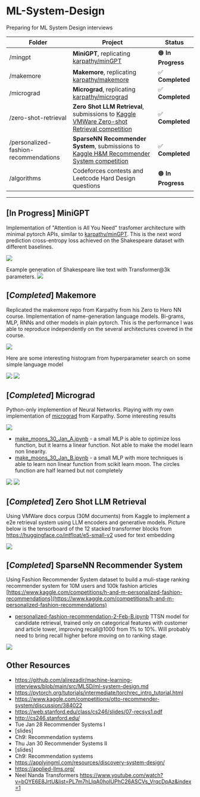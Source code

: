 # ML-System-Design

Preparing for ML System Design interviews

| Folder                                      | Project                                      | Status       |
|---------------------------------------------|----------------------------------------------|-------------|
| /mingpt                                     | **MiniGPT**, replicating [karpathy/minGPT](https://github.com/karpathy/minGPT) | 🟠 **In Progress** |
| /makemore                                   | **Makemore**, replicating [karpathy/makemore](https://github.com/karpathy/makemore) |  ✅ **Completed** |
| /micrograd                                  | **Micrograd**, replicating [karpathy/micrograd](https://github.com/karpathy/micrograd) |  ✅ **Completed** |
| /zero-shot-retrieval                        | **Zero Shot LLM Retrieval**, submissions to [Kaggle VMWare Zero-shot Retrieval competition](https://www.kaggle.com/competitions/vmware-zero-shot-information-retrieval) |  ✅ **Completed** |
| /personalized-fashion-recommendations       | **SparseNN Recommender System**, submissions to [Kaggle H&M Recommender System competition](https://www.kaggle.com/competitions/h-and-m-personalized-fashion-recommendations) |  ✅ **Completed** |
| /algorithms                                 | Codeforces contests and Leetcode Hard Design questions | 🟠 **In Progress** |


-----------


## [In Progress] MiniGPT

Implementation of "Attention is All You Need" trasfomer architecture with minimal pytorch APIs, similar to [karpathy/minGPT](https://github.com/karpathy/minGPT). This is the next word prediction cross-entropy loss achieved on the Shakespeare dataset with different baselines.

![](https://raw.githubusercontent.com/SolbiatiAlessandro/ML-system-design/refs/heads/main/imgs/minGPT-losses.png)

Example generation of Shakespeare like text with Transformer@3k parameters. 
![](https://raw.githubusercontent.com/SolbiatiAlessandro/ML-system-design/refs/heads/main/imgs/minigpt-shakespeare1.png)


## [*Completed*] Makemore

Replicated the makemore repo from Karpathy from his Zero to Hero NN course. Implementation of name-generation language models. Bi-grams, MLP, RNNs and other models in plain pytorch. This is the performance I was able to reproduce independently on the several architectures covered in the course.

![](https://raw.githubusercontent.com/SolbiatiAlessandro/ML-system-design/refs/heads/main/imgs/makemore-performance.png)

Here are some interesting histogram from hyperparameter search on some simple language model

![](https://raw.githubusercontent.com/SolbiatiAlessandro/ML-system-design/refs/heads/main/imgs/makemore-hist1.png)
![](https://raw.githubusercontent.com/SolbiatiAlessandro/ML-system-design/refs/heads/main/imgs/makemore-hist2.png)

## [*Completed*] Micrograd

Python-only implemention of Neural Networks. Playing with my own implementation of [micrograd](https://github.com/karpathy/micrograd) from Karpathy. Some interesting results

![](https://raw.githubusercontent.com/SolbiatiAlessandro/ML-system-design/refs/heads/main/imgs/micrograd-MLP.svg)

- [make_moons_30_Jan_A.ipynb](https://github.com/SolbiatiAlessandro/ML-system-design/blob/main/micrograd/make_moons_30_Jan_A.ipynb) - a small MLP is able to optimize loss function, but it learns a linear function. Not able to make the model learn non linearity.
- [make_moons_30_Jan_B.ipynb](https://github.com/SolbiatiAlessandro/ML-system-design/blob/main/micrograd/make_moons_30_Jan_B.ipynb) - a small MLP with more techniques is able to learn non linear function from scikit learn moon. The circles function are half learned but not completely 

![](https://github.com/SolbiatiAlessandro/ML-system-design/blob/main/imgs/micrograd-1.png)
![](https://github.com/SolbiatiAlessandro/ML-system-design/blob/main/imgs/micrograd-2.png)


## [*Completed*] Zero Shot LLM Retrieval

Using VMWare docs corpus (30M documents) from Kaggle to implement a e2e retrieval system using LLM encoders and generative models. Picture below is the tensorboard of the 12 stacked transformer blocks from https://huggingface.co/intfloat/e5-small-v2 used for text embedding

![](https://raw.githubusercontent.com/SolbiatiAlessandro/ML-system-design/refs/heads/main/imgs/zero-shot-retrieval.png)


## [*Completed*] SparseNN Recommender System 

Using Fashion Recommender System dataset to build a muli-stage ranking recommender system for 10M users and 100k fashion articles [https://www.kaggle.com/competitions/h-and-m-personalized-fashion-recommendations](https://www.kaggle.com/competitions/h-and-m-personalized-fashion-recommendations)

- [personalized-fashion-recommendation-2-Feb-B.ipynb](https://github.com/SolbiatiAlessandro/ML-system-design/blob/main/personalized-fashion-recommendations/personalized-fashion-recommendation-2-Feb-B.ipynb) TTSN model for candidate retrieval, trained only on categorical features with customer and article tower, improving recall@1000 from 1% to 10%. Will probably need to bring recall higher before moving on to ranking stage.

![](https://raw.githubusercontent.com/SolbiatiAlessandro/ML-system-design/refs/heads/main/imgs/recommendersystem-recall1.png)





## Other Resources

- https://github.com/alirezadir/machine-learning-interviews/blob/main/src/MLSD/ml-system-design.md	
- https://pytorch.org/tutorials/intermediate/torchrec_intro_tutorial.html 
- https://www.kaggle.com/competitions/otto-recommender-system/discussion/384022 
- https://web.stanford.edu/class/cs246/slides/07-recsys1.pdf 
- http://cs246.stanford.edu/ 
- Tue Jan 28	Recommender Systems I
- [slides]	
- Ch9: Recommendation systems
- Thu Jan 30	Recommender Systems II
- [slides]	
- Ch9: Recommendation systems
- https://applyingml.com/resources/discovery-system-design/ 
- https://applied-llms.org/ 
- Neel Nanda Transformers https://www.youtube.com/watch?v=bOYE6E8JrtU&list=PL7m7hLIqA0hoIUPhC26ASCVs_VrqcDpAz&index=1
